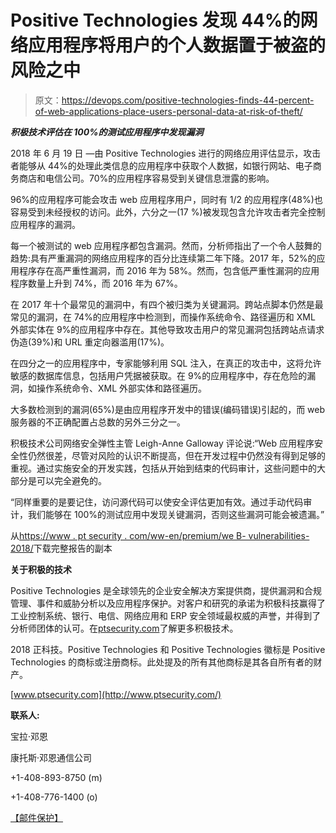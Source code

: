# Positive Technologies 发现 44%的网络应用程序将用户的个人数据置于被盗的风险之中

> 原文：<https://devops.com/positive-technologies-finds-44-percent-of-web-applications-place-users-personal-data-at-risk-of-theft/>

***积极技术评估在 100%的测试应用程序中发现漏洞***

2018 年 6 月 19 日 —由 Positive Technologies 进行的网络应用评估显示，攻击者能够从 44%的处理此类信息的应用程序中获取个人数据，如银行网站、电子商务商店和电信公司。70%的应用程序容易受到关键信息泄露的影响。

96%的应用程序可能会攻击 web 应用程序用户，同时有 1/2 的应用程序(48%)也容易受到未经授权的访问。此外，六分之一(17 %)被发现包含允许攻击者完全控制应用程序的漏洞。

每一个被测试的 web 应用程序都包含漏洞。然而，分析师指出了一个令人鼓舞的趋势:具有严重漏洞的网络应用程序的百分比连续第二年下降。2017 年，52%的应用程序存在高严重性漏洞，而 2016 年为 58%。然而，包含低严重性漏洞的应用程序数量上升到 74%，而 2016 年为 67%。

在 2017 年十个最常见的漏洞中，有四个被归类为关键漏洞。跨站点脚本仍然是最常见的漏洞，在 74%的应用程序中检测到，而操作系统命令、路径遍历和 XML 外部实体在 9%的应用程序中存在。其他导致攻击用户的常见漏洞包括跨站点请求伪造(39%)和 URL 重定向器滥用(17%)。

在四分之一的应用程序中，专家能够利用 SQL 注入，在真正的攻击中，这将允许敏感的数据库信息，包括用户凭据被获取。在 9%的应用程序中，存在危险的漏洞，如操作系统命令、XML 外部实体和路径遍历。

大多数检测到的漏洞(65%)是由应用程序开发中的错误(编码错误)引起的，而 web 服务器的不正确配置占总数的另外三分之一。

积极技术公司网络安全弹性主管 Leigh-Anne Galloway 评论说:“Web 应用程序安全性仍然很差，尽管对风险的认识不断提高，但在开发过程中仍然没有得到足够的重视。通过实施安全的开发实践，包括从开始到结束的代码审计，这些问题中的大部分是可以完全避免的。

“同样重要的是要记住，访问源代码可以使安全评估更加有效。通过手动代码审计，我们能够在 100%的测试应用中发现关键漏洞，否则这些漏洞可能会被遗漏。”

从[https://www . pt security . com/ww-en/premium/we B- vulnerabilities-2018/](https://www.ptsecurity.com/ww-en/premium/web-vulnerabilities-2018/)下载完整报告的副本

**关于积极的技术**

Positive Technologies 是全球领先的企业安全解决方案提供商，提供漏洞和合规管理、事件和威胁分析以及应用程序保护。对客户和研究的承诺为积极科技赢得了工业控制系统、银行、电信、网络应用和 ERP 安全领域最权威的声誉，并得到了分析师团体的认可。在[ptsecurity.com](http://ptsecurity.com/)了解更多积极技术。

2018 正科技。Positive Technologies 和 Positive Technologies 徽标是 Positive Technologies 的商标或注册商标。此处提及的所有其他商标是其各自所有者的财产。

[www.ptsecurity.com](http://www.ptsecurity.com/)

**联系人:**

宝拉·邓恩

康托斯·邓恩通信公司

+1-408-893-8750 (m)

+1-408-776-1400 (o)

[【邮件保护】](/cdn-cgi/l/email-protection#cfbfaebaa3ae8faca0a1bba0bcabbaa1a1aae1aca0a2)
